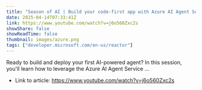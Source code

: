 ```yaml
---
title: "Season of AI | Build your code-first app with Azure AI Agent Service"
date: 2025-04-14T07:33:41Z
link: https://www.youtube.com/watch?v=j6o560Zxc2s
showShare: false
showReadTime: false
thumbnail: images/azure.png
tags: ["developer.microsoft.com/en-us/reactor"]
---
```

Ready to build and deploy your first AI-powered agent? In this session, you'll learn how to leverage the Azure AI Agent Service ...

- Link to article: https://www.youtube.com/watch?v=j6o560Zxc2s